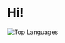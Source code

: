<h1>Hi!</h1>  

<div>
  <img src="https://github-readme-stats.vercel.app/api/top-langs/?username=henryjonathnn&layout=compact&theme=radical" alt="Top Languages" />
</div>

